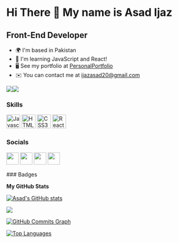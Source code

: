 Hi There 👋 My name is Asad Ijaz
================================

Front-End Developer
-------------------

* 🌍  I'm based in Pakistan 
* 🧠  I'm learning JavaScript and React!
* 🖥️  See my portfolio at [PersonalPortfolio]()
* ✉️  You can contact me at [ijazasad20@gmail.com](mailto:ijazasad20@gmail.com)


<a href="https://www.twitter.com/" target="_blank" rel="noreferrer"><img
src="https://img.shields.io/twitter/follow/Asad_099?logo=twitter&style=for-the-badge&color=ffffff&labelColor=22272e"
/></a><a href="https://www.github.com/Asad_099" target="_blank" rel="noreferrer"><img
src="https://img.shields.io/github/followers/Asadijaz786?logo=github&style=for-the-badge&color=ffffff&labelColor=22272e" /></a>
### Skills

<p align="left">
<a href="https://developer.mozilla.org/en-US/docs/Web/JavaScript" target="_blank" rel="noreferrer"><img src="https://raw.githubusercontent.com/danielcranney/readme-generator/main/public/icons/skills/javascript-colored.svg" width="36" height="36" alt="Javascript" /></a>
<a href="https://developer.mozilla.org/en-US/docs/Glossary/HTML5" target="_blank" rel="noreferrer"><img src="https://raw.githubusercontent.com/danielcranney/readme-generator/main/public/icons/skills/html5-colored.svg" width="36" height="36" alt="HTML5" /></a>
<a href="https://www.w3.org/TR/CSS/#css" target="_blank" rel="noreferrer"><img src="https://raw.githubusercontent.com/danielcranney/readme-generator/main/public/icons/skills/css3-colored.svg" width="36" height="36" alt="CSS3" /></a>
<a href="https://www.reactjs.org" target="_blank" rel="noreferrer"><img src="https://raw.githubusercontent.com/danielcranney/readme-generator/main/public/icons/skills/react-colored.svg" width="36" height="36" alt="ReactJS" /></a>
</p>

### Socials

<p align="left"> <a href="https://www.codepen.io/" target="_blank" rel="noreferrer"><img src="https://raw.githubusercontent.com/danielcranney/readme-generator/main/public/icons/socials/codepen.svg" width="32" height="32" /></a> <a href="https://www.github.com/Asadijaz786" target="_blank" rel="noreferrer"><img src="https://raw.githubusercontent.com/danielcranney/readme-generator/main/public/icons/socials/github.svg" width="32" height="32" /></a> <a href="https://www.linkedin.com/in/asad-ijaz-b9b8b1170//" target="_blank" rel="noreferrer"><img src="https://raw.githubusercontent.com/danielcranney/readme-generator/main/public/icons/socials/linkedin.svg" width="32" height="32" /></a> <a href="https://www.twitter.com/Asadijaz_099" target="_blank" rel="noreferrer"><img src="https://raw.githubusercontent.com/danielcranney/readme-generator/main/public/icons/socials/twitter.svg" width="32" height="32" /></a></p>
### Badges

<b>My GitHub Stats</b>

<a href="http://www.github.com/Asadijaz786"><img src="https://github-readme-stats.vercel.app/api?username=Asadijaz786&show_icons=true&hide=&count_private=true&title_color=facc15&text_color=27272e&icon_color=27272e&bg_color=#fff&hide_border=true&show_icons=true" alt="Asad's GitHub stats" /></a>

<a href="http://www.github.com/Asadijaz786"><img src="https://github-readme-streak-stats.herokuapp.com/?user=Asadijaz786&stroke=ffffff&background=fff&ring=facc15&fire=facc15&currStreakNum=27272e&currStreakLabel=facc15&sideNums=27272e&sideLabels=27272e&dates=27272e&hide_border=true" /></a>

<a href="http://www.github.com/Asadijaz786"><img src="https://activity-graph.herokuapp.com/graph?username=Asadijaz786&bg_color=fff&color=27272e&line=0000ff&point=27272e&area_color=fff&area=true&hide_border=true&custom_title=GitHub%20Commits%20Graph" alt="GitHub Commits Graph" /></a>

<a href="https://github.com/Asadijaz786" align="left"><img src="https://github-readme-stats.vercel.app/api/top-langs/?username=Asadijaz786&langs_count=10&title_color=facc15&text_color=27272e&icon_color=27272e&bg_color=fff&hide_border=true&locale=en&custom_title=Top%20%Languages" alt="Top Languages" /></a>


